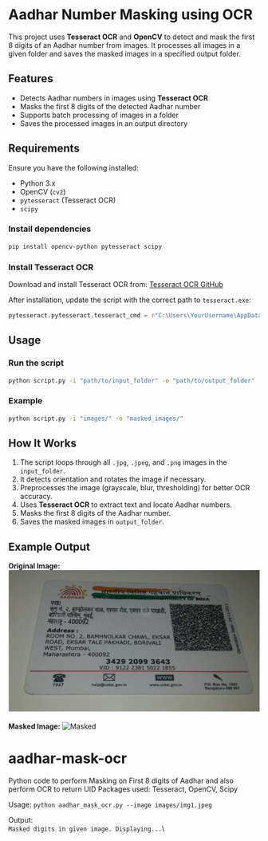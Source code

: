 # Aadhar Number Masking using OCR

This project uses **Tesseract OCR** and **OpenCV** to detect and mask the first 8 digits of an Aadhar number from images. It processes all images in a given folder and saves the masked images in a specified output folder.

## Features
- Detects Aadhar numbers in images using **Tesseract OCR**
- Masks the first 8 digits of the detected Aadhar number
- Supports batch processing of images in a folder
- Saves the processed images in an output directory

## Requirements
Ensure you have the following installed:
- Python 3.x
- OpenCV (`cv2`)
- `pytesseract` (Tesseract OCR)
- `scipy`

### Install dependencies
```bash
pip install opencv-python pytesseract scipy
```

### Install Tesseract OCR
Download and install Tesseract OCR from:
[Tesseract OCR GitHub](https://github.com/tesseract-ocr/tesseract)

After installation, update the script with the correct path to `tesseract.exe`:
```python
pytesseract.pytesseract.tesseract_cmd = r"C:\Users\YourUsername\AppData\Local\Programs\Tesseract-OCR\tesseract.exe"
```

## Usage
### Run the script
```bash
python script.py -i "path/to/input_folder" -o "path/to/output_folder"
```

### Example
```bash
python script.py -i "images/" -o "masked_images/"
```

## How It Works
1. The script loops through all `.jpg`, `.jpeg`, and `.png` images in the `input_folder`.
2. It detects orientation and rotates the image if necessary.
3. Preprocesses the image (grayscale, blur, thresholding) for better OCR accuracy.
4. Uses **Tesseract OCR** to extract text and locate Aadhar numbers.
5. Masks the first 8 digits of the Aadhar number.
6. Saves the masked images in `output_folder`.

## Example Output
**Original Image:**
![Original](images/img1.jpeg)

**Masked Image:**
![Masked](masked_image/img1.jpeg)

# aadhar-mask-ocr

Python code to perform Masking on First 8 digits of Aadhar and also perform OCR to return UID
Packages used: Tesseract, OpenCV, Scipy

Usage:
`python aadhar_mask_ocr.py --image images/img1.jpeg`

Output:\
`Masked digits in given image. Displaying...`\



